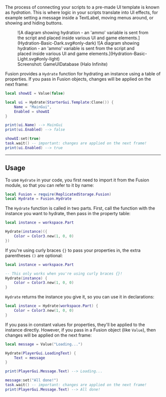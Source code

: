 The process of connecting your scripts to a pre-made UI template is known as
*hydration*. This is where logic in your scripts translate into UI effects, for
example setting a message inside a TextLabel, moving menus around, or showing
and hiding buttons.


<figure markdown>
![A diagram showing hydration - an 'ammo' variable is sent from the script and placed inside various UI and game elements.](Hydration-Basic-Dark.svg#only-dark)
![A diagram showing hydration - an 'ammo' variable is sent from the script and placed inside various UI and game elements.](Hydration-Basic-Light.svg#only-light)
<figcaption>Screenshot: GameUIDatabase (Halo Infinite)</figcaption>
</figure>

Fusion provides a `Hydrate` function for hydrating an instance using a table
of properties. If you pass in Fusion objects, changes will be applied on the
next frame:

```Lua
local showUI = Value(false)

local ui = Hydrate(StarterGui.Template:Clone()) {
	Name = "MainGui",
	Enabled = showUI
}

print(ui.Name) --> MainGui
print(ui.Enabled) --> false

showUI:set(true)
task.wait() -- important: changes are applied on the next frame!
print(ui.Enabled) --> true
```

-----

## Usage

To use `Hydrate` in your code, you first need to import it from the Fusion
module, so that you can refer to it by name:

```Lua linenums="1" hl_lines="2"
local Fusion = require(ReplicatedStorage.Fusion)
local Hydrate = Fusion.Hydrate
```

The `Hydrate` function is called in two parts. First, call the function with the
instance you want to hydrate, then pass in the property table:

```Lua
local instance = workspace.Part

Hydrate(instance)({
	Color = Color3.new(1, 0, 0)
})
```

If you're using curly braces `{}` to pass your properties in, the extra
parentheses `()` are optional:

```Lua
local instance = workspace.Part

-- This only works when you're using curly braces {}!
Hydrate(instance) {
	Color = Color3.new(1, 0, 0)
}
```

`Hydrate` returns the instance you give it, so you can use it in declarations:

```Lua
local instance = Hydrate(workspace.Part) {
	Color = Color3.new(1, 0, 0)
}
```

If you pass in constant values for properties, they'll be applied to the
instance directly. However, if you pass in a Fusion object (like `Value`), then
changes will be applied on the next frame:

```Lua
local message = Value("Loading...")

Hydrate(PlayerGui.LoadingText) {
	Text = message
}

print(PlayerGui.Message.Text) --> Loading...

message:set("All done!")
task.wait() -- important: changes are applied on the next frame!
print(PlayerGui.Message.Text) --> All done!
```